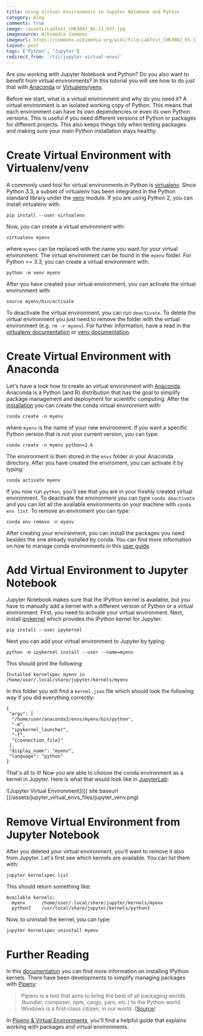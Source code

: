 ```yaml
---
title: Using Virtual Environments in Jupyter Notebook and Python
category: blog
comments: true
image: /assets/LabTest_CHK300J_05-11_037.jpg
imagesource: Wikimedia Commons
imageurl: https://commons.wikimedia.org/wiki/File:LabTest_CHK300J_05-11_037.jpg
layout: post
tags: ['Python', 'Jupyter']
redirect_from: '/til/jupyter-virtual-envs/'
---
```


Are you working with Jupyter Notebook and Python? Do you also want to benefit from virtual environments? In this tutorial you will see how to do just that with [Anaconda](https://www.anaconda.com/) or [Virtualenv](https://virtualenv.pypa.io/en/latest/)/[venv](https://docs.python.org/3/library/venv.html).

Before we start, what is a virtual environment and why do you need it? A virtual environment is an isolated working copy of Python. This means that each environment can have its own dependencies or even its own Python versions. This is useful if you need different versions of Python or packages for different projects. This also keeps things tidy when testing packages and making sure your main Python installation stays healthy.

# Create Virtual Environment with Virtualenv/venv

A commonly used tool for virtual environments in Python is [virtualenv](https://virtualenv.pypa.io/en/latest/). Since Python 3.3, a subset of virtualenv has been integrated in the Python standard library under the [venv](https://docs.python.org/3/library/venv.html) module. If you are using Python 2, you can install virtualenv with:

    pip install --user virtualenv

Now, you can create a virtual environment with: 

    virtualenv myenv
    
where `myenv` can be replaced with the name you want for your virtual environment. The virtual environment can be found in the `myenv` folder. For Python >= 3.3, you can create a virtual environment with: 

    python -m venv myenv

After you have created your virtual environment, you can activate the virtual environment with:
    
    source myenv/bin/activate
    
To deactivate the virtual environment, you can run `deactivate`. To delete the virtual environment you just need to remove the folder with the virtual environment (e.g. `rm -r myenv`). For further information, have a read in the [virtualenv documentation](https://virtualenv.pypa.io/en/latest/) or [venv documentation](https://docs.python.org/3/library/venv.html).

# Create Virtual Environment with Anaconda

Let's have a look how to create an virtual environment with [Anaconda](https://www.anaconda.com/). Anaconda is a Python (and R) distribution that has the goal to simplify package management and deployment for scientific computing. After the [installation](https://www.anaconda.com/distribution/) you can create the conda virtual environment with:

    conda create -n myenv
    
where `myenv` is the name of your new environment. If you want a specific Python version that is not your current version, you can type:

    conda create -n myenv python=3.6
    
The environment is then stored in the `envs` folder in your Anaconda directory. After you have created the enviroment, you can activate it by typing:

    conda activate myenv
    
If you now run `python`, you'll see that you are in your freshly created virtual environment. To deactivate the environment you can type `conda deactivate` and you can list all the available environments on your machine with `conda env list`. To remove an enviroment you can type:

    conda env remove -n myenv

After creating your environment, you can install the packages you need besides the one already installed by conda. You can find more information on how to manage conda environments in this [user guide](https://conda.io/docs/user-guide/tasks/manage-environments.html).

# Add Virtual Environment to Jupyter Notebook

Jupyter Notebook makes sure that the IPython kernel is available, but you have to manually add a kernel with a different version of Python or a virtual environment. First, you need to activate your virtual environment. Next, install [ipykernel](https://github.com/ipython/ipykernel) which provides the IPython kernel for Jupyter:

    pip install --user ipykernel
    
Next you can add your virtual environment to Jupyter by typing:

    python -m ipykernel install --user --name=myenv

This should print the following:

    Installed kernelspec myenv in /home/user/.local/share/jupyter/kernels/myenv
    
In this folder you will find a `kernel.json` file which should look the following way if you did everything correctly:
    
    {
     "argv": [
      "/home/user/anaconda3/envs/myenv/bin/python",
      "-m",
      "ipykernel_launcher",
      "-f",
      "{connection_file}"
     ],
     "display_name": "myenv",
     "language": "python"
    }
    
That's all to it! Now you are able to choose the conda environment as a kernel in Jupyter. Here is what that would look like in [JupyterLab](https://jupyterlab.readthedocs.io/en/stable/):

![Jupyter Virtual Environment]({{ site.baseurl }}/assets/jupyter_virtual_envs_files/jupyter_venv.png)

# Remove Virtual Environment from Jupyter Notebook

After you deleted your virtual environment, you'll want to remove it also from Jupyter. Let's first see which kernels are available. You can list them with:

    jupyter kernelspec list
    
This should return something like:

    Available kernels:
      myenv      /home/user/.local/share/jupyter/kernels/myenv
      python3    /usr/local/share/jupyter/kernels/python3

Now, to uninstall the kernel, you can type:

    jupyter kernelspec uninstall myenv

# Further Reading

In this [documentation](https://ipython.readthedocs.io/en/stable/install/kernel_install.html) you can find more information on installing IPython kernels. There have been developments to simplify managing packages with [Pipenv](https://pipenv.readthedocs.io/en/latest/):

> Pipenv is a tool that aims to bring the best of all packaging worlds (bundler, composer, npm, cargo, yarn, etc.) to the Python world. Windows is a first-class citizen, in our world. ([Source](https://pipenv.readthedocs.io/en/latest/))

In [Pipenv & Virtual Environments](https://docs.python-guide.org/dev/virtualenvs/), you'll find a helpful guide that explains working with packages and virtual environments.